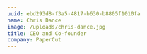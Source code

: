 ```yaml
---
uuid: ebd293d8-f3a5-4817-b630-b8805f1010fa
name: Chris Dance
image: /uploads/chris-dance.jpg
title: CEO and Co-founder
company: PaperCut
---
```

